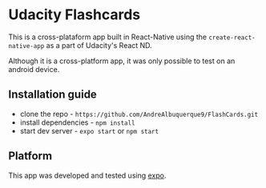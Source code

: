 # Udacity Flashcards

This is a cross-plataform app built in React-Native using the `create-react-native-app` as a part of Udacity's React ND.

Although it is a cross-platform app, it was only possible to test on an android device.

## Installation guide  

* clone the repo - `https://github.com/AndreAlbuquerque9/FlashCards.git`
* install dependencies - `npm install`
* start dev server - `expo start` or `npm start`

## Platform

This app was developed and tested using [expo](https://expo.io/).